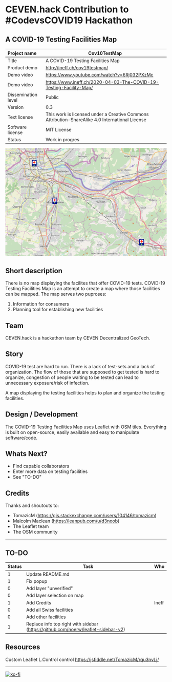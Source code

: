 # CEVEN.hack Contribution to #CodevsCOVID19 Hackathon

## A COVID-19 Testing Facilities Map

| Project name        | Cov10TestMap                                                 |
| :------------------ | ------------------------------------------------------------ |
| Title               | A COVID-19 Testing Facilities Map                            |
| Product demo        | http://ineff.ch/cov19testmap/                                |
| Demo video          | https://www.youtube.com/watch?v=6Rj032PXzMc                  |
| Demo video          | https://www.ineff.ch/2020-04-03-The-COVID-19-Testing-Facility-Map/                  |
| Dissemination level | Public                                                       |
| Version             | 0.3                                                          |
| Text license        | This work is licensed under a Creative Commons Attribution-ShareAlike 4.0 International License |
| Software license    | MIT License                                                  |
| Status              | Work in progres                                              |

![Screenshot Map](img/screener_map.png)

## Short description

There is no map displaying the facilites that offer COVID-19 tests. COVID-19 Testing Facilities Map is an attempt to create a map where those facilities can be mapped. The map serves two puproses:

1. Information for consumers
2. Planning tool for establishing new facilities

## Team 

CEVEN.hack is a hackathon team by CEVEN Decentralized GeoTech. 

## Story

COVID-19 test are hard to run. There is a lack of test-sets and a lack of organization. The flow of those that are supposed to get tested is hard to organize, congestion of people waiting to be tested can lead to unnecessary exposure/risk of infection.

A map displaying the testing facilities helps to plan and organize the testing facilities. 

## Design / Development

The COVID-19 Testing Facilities Map uses Leaflet with OSM tiles. Everything is built on open-source, easily available and easy to manipulate software/code.

## Whats Next?

- Find capable collaborators
- Enter more data on testing facilities
- See "TO-DO"

## Credits

Thanks and shoutouts to:

- TomazicM (https://gis.stackexchange.com/users/104146/tomazicm) 
- Malcolm Maclean (https://leanpub.com/u/d3noob)
- The Leaflet team
- The OSM community

------

## TO-DO

| Status | Task                            | Who   |
| ------ | ------------------------------- | ----- |
| 1      | Update README.md                |       |
| 1      | Fix  popup                      |       |
| 0      | Add layer "unverified"          |       |
| 0      | Add layer selection on map      |       |
| 1      | Add Credits                     | Ineff |
| 0      | Add all Swiss facilities        |       |
| 0      | Add other facilities            |       |
| 1      | Replace info top right with sidebar (https://github.com/noerw/leaflet-sidebar-v2)            |       |


## Resources 

Custom Leaflet L.Control control https://jsfiddle.net/TomazicM/rqu3nvLj/

------

[![ko-fi](https://www.ko-fi.com/img/githubbutton_sm.svg)](https://ko-fi.com/H2H21K2BH)
